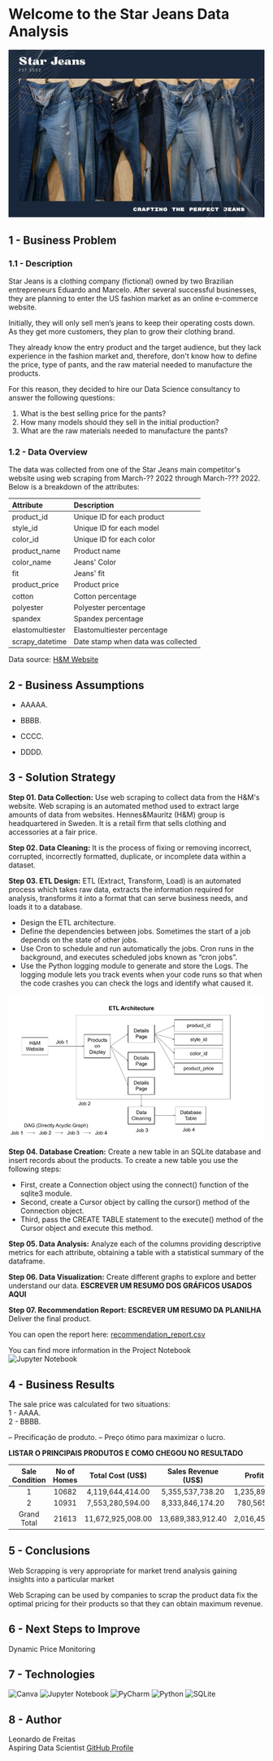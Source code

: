# Welcome to the Star Jeans Data Analysis
![alt text](https://github.com/lfreitas16/Webscraping-Star-Jeans/blob/main/star_jeans.jpg?raw=true)

## 1 - Business Problem

### 1.1 - Description

Star Jeans is a clothing company (fictional) owned by two Brazilian entrepreneurs Eduardo and Marcelo. After several successful businesses, they are planning to enter the US fashion market as an online e-commerce website.

Initially, they will only sell men’s jeans to keep their operating costs down. As they get more customers, they plan to grow their clothing brand.

They already know the entry product and the target audience, but they lack experience in the fashion market and, therefore, don't know how to define the price, type of pants, and the raw material needed to manufacture the products.

For this reason, they decided to hire our Data Science consultancy to answer the following questions:

1. What is the best selling price for the pants?
2. How many models should they sell in the initial production?
3. What are the raw materials needed to manufacture the pants?

### 1.2 - Data Overview

The data was collected from one of the Star Jeans main competitor's website using web scraping from March-?? 2022 through March-??? 2022. Below is a breakdown of the attributes:

| Attribute | Description |
| :----- | :----- |
| product_id | Unique ID for each product |
| style_id | Unique ID for each model |
| color_id | Unique ID for each color |
| product_name | Product name |
| color_name | Jeans' Color |
| fit | Jeans' fit |
| product_price | Product price |
| cotton | Cotton percentage |
| polyester | Polyester percentage |
| spandex | Spandex percentage |
| elastomultiester | Elastomultiester percentage |
| scrapy_datetime | Date stamp when data was collected |

Data source: [H&M Website](https://www2.hm.com/en_us/men/products/jeans.html)

## 2 - Business Assumptions

* AAAAA.

* BBBB.

* CCCC.

* DDDD.

## 3 - Solution Strategy

**Step 01. Data Collection:** Use web scraping to collect data from the H&M's website. Web scraping is an automated method used to extract large amounts of data from websites.
Hennes&Mauritz (H&M) group is headquartered in Sweden. It is a retail firm that sells clothing and accessories at a fair price.

**Step 02. Data Cleaning:** It is the process of fixing or removing incorrect, corrupted, incorrectly formatted, duplicate, or incomplete data within a dataset.

**Step 03. ETL Design:** ETL (Extract, Transform, Load) is an automated process which takes raw data, extracts the information required for analysis, transforms it into a format that can serve business needs, and loads it to a database.

* Design the ETL architecture.
* Define the dependencies between jobs. Sometimes the start of a job depends on the state of other jobs.
* Use Cron to schedule and run automatically the jobs. Cron runs in the background, and executes scheduled jobs known as “cron jobs”.
* Use the Python logging module to generate and store the Logs. The logging module lets you track events when your code runs so that when the code crashes you can check the logs and identify what caused it.

![ETL Architecture](https://github.com/lfreitas16/Webscraping-Star-Jeans/blob/main/ETL_architecture.jpg?raw=true)

**Step 04. Database Creation:** Create a new table in an SQLite database and insert records about the products. To create a new table you use the following steps:

* First, create a Connection object using the connect() function of the sqlite3 module.
* Second, create a Cursor object by calling the cursor() method of the Connection object.
* Third, pass the CREATE TABLE statement to the execute() method of the Cursor object and execute this method.

**Step 05. Data Analysis:** Analyze each of the columns providing descriptive metrics for each attribute, obtaining a table with a statistical summary of the dataframe. 

**Step 06. Data Visualization:** Create different graphs to explore and better understand our data. **ESCREVER UM RESUMO DOS GRÁFICOS USADOS AQUI**

**Step 07. Recommendation Report:** **ESCREVER UM RESUMO DA PLANILHA** Deliver the final product.

You can open the report here: [recommendation_report.csv](https://github.com/lfreitas16/Insights-House-Rocket/blob/main/report_sale_price.csv)

You can find more information in the Project Notebook  
![Jupyter Notebook](https://img.shields.io/badge/jupyter-%23FA0F00.svg?style=for-the-badge&logo=jupyter&logoColor=white)

## 4 - Business Results
The sale price was calculated for two situations:  
1 - AAAA.  
2 - BBBB.  

– Precificação de produto.
– Preço ótimo para maximizar o lucro.

**LISTAR O PRINCIPAIS PRODUTOS E COMO CHEGOU NO RESULTADO**

| Sale Condition | No of Homes | Total Cost (US$) | Sales Revenue (US$) | Profit (US$) |
| :-----: | :-----: | :-----: | :-----: | :-----: |
|1 |10682 |4,119,644,414.00 |5,355,537,738.20 |1,235,893,324.20 |
| 2 | 10931 | 7,553,280,594.00 | 8,333,846,174.20 | 780,565,580.20 |
| Grand Total | 21613 | 11,672,925,008.00 | 13,689,383,912.40 | 2,016,458,904.40 |

## 5 - Conclusions
Web Scrapping is very appropriate for 
market trend analysis
gaining insights into a particular market

Web Scraping can be used by companies to scrap the product data 
fix the optimal pricing for their products so that they can obtain maximum revenue.

## 6 - Next Steps to Improve

Dynamic Price Monitoring

## 7 - Technologies

![Canva](https://img.shields.io/badge/Canva-%2300C4CC.svg?style=for-the-badge&logo=Canva&logoColor=white)
![Jupyter Notebook](https://img.shields.io/badge/jupyter-%23FA0F00.svg?style=for-the-badge&logo=jupyter&logoColor=white)
![PyCharm](https://img.shields.io/badge/pycharm-143?style=for-the-badge&logo=pycharm&logoColor=black&color=black&labelColor=green)
![Python](https://img.shields.io/badge/python-3670A0?style=for-the-badge&logo=python&logoColor=ffdd54)
![SQLite](https://img.shields.io/badge/sqlite-%2307405e.svg?style=for-the-badge&logo=sqlite&logoColor=white)

## 8 - Author

Leonardo de Freitas  
Aspiring Data Scientist
[GitHub Profile](https://github.com/lfreitas16/)
